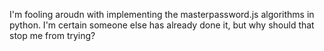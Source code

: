 I'm fooling aroudn with implementing the masterpassword.js algorithms in python. I'm certain someone else has already done it, but why should that stop me from trying?
